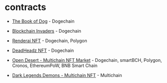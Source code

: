 # contracts

- [The Book of Dog](https://bookofdog.doge.wf) - Dogechain

- [Blockchain Invaders](https://invaders.doge.wf) - Dogechain

- [Renderai NFT](https://renderai.art) - Dogechain, Polygon

- [DeadHeadz NFT](https://headz.netlify.app) - Dogechain

- [Open Desert - Multichain NFT Market](https://opendesert.art) - Dogechain, smartBCH, Polygon, Cronos, EthereumPoW, BNB Smart Chain

- [Dark Legends Demons - Multichain NFT](https://opendesert.art/legends) - Multichain
